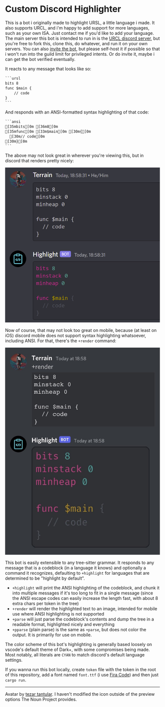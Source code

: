 # Custom Discord Highlighter

This is a bot i originally made to highlight URSL, a little language i made. It also supports URCL, and i'm happy to add support for more languages, such as your own ISA. Just contact me if you'd like to add your language. The main server this bot is intended to run in is the [URCL discord server](https://discord.gg/Nv8jzWg5j8), but you're free to fork this, clone this, do whatever, and run it on your own servers. You can also [invite the bot](https://discord.com/api/oauth2/authorize?client_id=980132414305214505&permissions=2048&scope=bot), but please self-host it if possible so that i won't run into the guild limit for privileged intents. Or do invite it, maybe i can get the bot verified eventually.

It reacts to any message that looks like so:

````
```ursl
bits 8
func $main {
    // code
}
```
````

And responds with an ANSI-formatted syntax highlighting of that code:

````
```ansi
[35mbits[0m [36m8[0m
[35mfunc[0m [33m$main[0m [30m{[0m
  [30m// code[0m
[30m}[0m
```
````

The above may not look great in wherever you're viewing this, but in discord that renders pretty nicely:

![The above code, rendered in discord](example+highlight.png)

Now of course, that may not look too great on mobile, because (at least on iOS) discord mobile does not support syntax highlighting whatsoever, including ANSI. For that, there's the ``+render`` command:

![The above code, highlighted and rendered by my bot, to look like a discord codeblock](example+render.jpg)

This bot is easily extensible to any tree-sitter grammar. It responds to any message that is a codeblock (in a language it knows) and optionally a command it recognizes, defaulting to ``+highlight`` for languages that are determined to be "highlight by default".

- ``+highlight`` will print the ANSI highlighting of the codeblock, and chunk it into multiple messages if it's too long to fit in a single message (since the ANSI escape codes can easily increase the length fast, with about 8 extra chars per token in the tree)
- ``+render`` will render the highlighted text to an image, intended for mobile use where ANSI highlighting is not supported
- ``+parse`` will just parse the codeblock's contents and dump the tree in a readable format, highlighted nicely and everything
- ``+pparse`` (plain parse) is the same as ``+parse``, but does not color the output. It is primarily for use on mobile.

The color scheme of this bot's highlighting is generally based loosely on vscode's default theme of Dark+, with some compromises being made. Most notably, all literals are ``CYAN`` to match discord's default language settings.

If you wanna run this bot locally, create ``token`` file with the token in the root of this repository, add a font named ``font.ttf`` (i use [Fira Code](https://github.com/tonsky/FiraCode)) and then just ``cargo run``.

---

Avatar by [tezar tantular](https://thenounproject.com/icon/coding-2996800/0). I haven't modified the icon outside of the preview options The Noun Project provides. 
